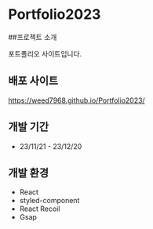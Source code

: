 # Portfolio2023

##프로젝트 소개

포트폴리오 사이트입니다.

## 배포 사이트
https://weed7968.github.io/Portfolio2023/

## 개발 기간

- 23/11/21 - 23/12/20

## 개발 환경

- React
- styled-component
- React Recoil
- Gsap

